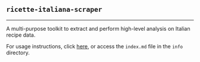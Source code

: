 ## `ricette-italiana-scraper`

----
A multi-purpose toolkit to extract and perform high-level analysis on Italian recipe data.

For usage instructions, click [here](./info/index.md), or access the `index.md` file in the `info` directory.
